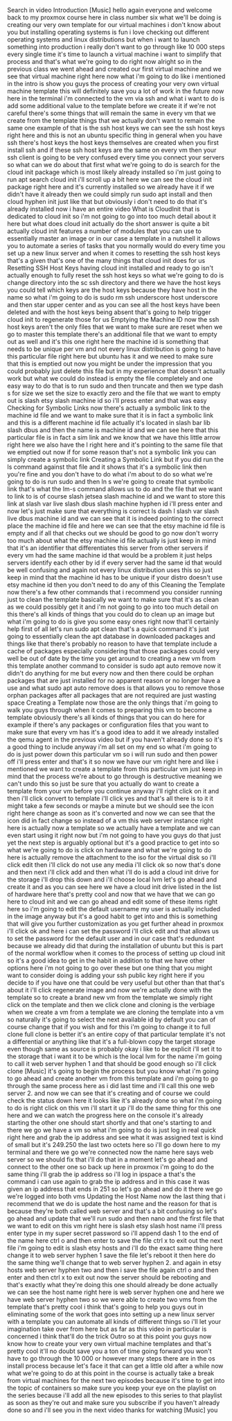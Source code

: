 
Search in video
Introduction
[Music]
hello again everyone and welcome back to
my proxmox course
here in class number six what we'll be
doing is creating our very own template
for our virtual machines
i don't know about you but installing
operating systems is fun i love checking
out different operating systems and
linux distributions but when i want to
launch something into production i
really don't want to go through like 10
000 steps every single time it's time to
launch a virtual machine i want to
simplify that process and that's what
we're going to do right now
alright so in the previous class we went
ahead and created our first virtual
machine and we see that virtual machine
right here
now what i'm going to do like i
mentioned in the intro is show you guys
the process of creating your very own
virtual machine template this will
definitely save you a lot of work in the
future
now here in the terminal i'm connected
to the vm via ssh and what i want to do
is add some additional value to the
template before we create it
if we're not careful there's some things
that will remain the same in every vm
that we create from the template things
that we actually don't want to remain
the same
one example of that is the ssh host keys
we can see the ssh host keys right here
and this is not an ubuntu specific thing
in general when you have ssh there's
host keys the host keys themselves are
created when you first install ssh and
if these ssh host keys are the same on
every vm
then your ssh client is going to be very
confused every time you connect your
servers
so what can we do about that
first what we're going to do is search
for the cloud init package which is most
likely already installed
so i'm just going to run apt search
cloud init
i'll scroll up a bit here
we can see the cloud init package right
here
and it's currently installed
so we already have it
if we didn't have it already
then we could simply run sudo apt
install and then cloud hyphen init
just like that
but obviously i don't need to do that
it's already
installed now i have an entire video
What is CloudInit
that is dedicated to cloud init so i'm
not going to go into too much detail
about it here but what does cloud init
actually do
the short answer is quite a bit actually
cloud init features a number of modules
that you can use to essentially master
an image or in our case a template
in a nutshell it allows you to automate
a series of tasks that you normally
would do every time you set up a new
linux server
and when it comes to resetting the ssh
host keys that's a given that's one of
the many things that cloud init does for
us
Resetting SSH Host Keys
having cloud init installed and ready to
go
isn't actually enough to fully reset the
ssh host keys so what we're going to do
is change directory into the sc ssh
directory
and there we have the host keys you
could tell which keys are the host keys
because they have host in the name
so what i'm going to do is sudo rm
ssh underscore host underscore and then
star
upper center
and as you can see all the host keys
have been deleted
and with the host keys being absent
that's going to help trigger cloud init
to regenerate those for us
Emptying the Machine ID
now the ssh host keys aren't the only
files that we want to make sure are
reset when we go to master this template
there's an additional file that we want
to empty out as well
and it's this one right here
the machine id is something that needs
to be unique per vm
and not every linux distribution is
going to have this particular file right
here but ubuntu has it and we need to
make sure that this is emptied out
now you might be under the impression
that you could probably just delete this
file but in my experience that doesn't
actually work
but what we could do instead is empty
the file
completely and one easy way to do that
is to run sudo and then truncate
and then we type dash s for size we set
the size to exactly zero
and the file that we want to empty out
is slash etsy slash machine id
so i'll press enter
and that was easy
Checking for Symbolic Links
now there's actually a symbolic link to
the machine id file
and we want to make sure that it is in
fact a symbolic link
and this is a different machine id file
actually it's located in slash bar
lib
slash dbus and then the name is machine
id
and we can see here that this particular
file is in fact a sim link and we know
that we have this little arrow right
here we also have the l right here
and it's pointing to the same file
that we emptied out
now if for some reason that's not a
symbolic link you can simply create a
symbolic link
Creating a Symbolic Link
but if you did run the ls command
against that file and it shows that it's
a symbolic link then you're fine and you
don't have to do what i'm about to do
so what we're going to do is run sudo
and then ln s we're going to create that
symbolic link that's what the lm-s
command allows us to do
and the file that we want to link to is
of course slash jetsea slash machine id
and we want to store this link at slash
var
live slash dbus
slash machine hyphen id
i'll press enter and now let's just make
sure that everything is correct
ls dash l slash var slash live dbus
machine id
and we can see that it is indeed
pointing to the correct place
the machine id file
and here we can see that the etsy
machine id file is empty
and if all that checks out we should be
good to go
now don't worry too much about what the
etsy machine id file actually is
just keep in mind that it's an
identifier that differentiates this
server from other servers if every vm
had the same machine id that would be a
problem
it just helps servers identify each
other by id if every server had the same
id that would be well confusing
and again not every linux distribution
uses this so just keep in mind that the
machine id has to be unique if your
distro doesn't use etsy machine id then
you don't need to do any of this
Cleaning the Template
now there's a few other commands that i
recommend you consider running
just to clean the template basically we
want to make sure that it's as clean as
we could possibly get it and i'm not
going to go into too much detail on this
there's all kinds of things that you
could do to clean up an image
but what i'm going to do is give you
some easy ones right now that'll
certainly help
first of all let's run sudo apt clean
that's a quick command it's just going
to essentially clean the apt database in
downloaded packages and things like that
there's probably no reason to have that
template include a cache of packages
especially considering that those
packages could very well be out of date
by the time you get around to creating a
new vm from this template
another command to consider is sudo apt
auto remove
now it didn't do anything for me
but every now and then there could be
orphan packages that are just installed
for no apparent reason or no longer have
a use
and what sudo apt auto remove does is
that allows you to remove those orphan
packages
after all packages that are not required
are just wasting space
Creating a Template
now those are the only things that i'm
going to walk you guys through when it
comes to preparing this vm to become a
template
obviously there's all kinds of things
that you can do here
for example if there's any packages or
configuration files that you want to
make sure that every vm has
it's a good idea to add it
we already installed the qemu agent in
the previous video but if you haven't
already done so it's a good thing to
include
anyway i'm all set on my end so what i'm
going to do is just power down this
particular vm so
i will run sudo and then power off
i'll press enter
and that's it
so now we have our vm right here and
like i mentioned we want to create a
template from this particular vm
just keep in mind that the process we're
about to go through is destructive
meaning we can't undo this
so just be sure that you actually do
want to create a template from your vm
before you continue
anyway i'll right click on it
and then i'll click convert to template
i'll click yes
and that's all there is to it
it might take a few seconds or maybe a
minute
but we should see the icon right here
change as soon as it's converted
and now we can see that the icon did in
fact change
so instead of a vm
this web server instance right here is
actually now a template so we actually
have a template
and we can even start using it right now
but i'm not going to have you guys do
that just yet
the next step is arguably optional but
it's a good practice to get into
so what we're going to do is click on
hardware
and what we're going to do here is
actually remove the attachment to the
iso for the virtual disk
so i'll click edit
then i'll click do not use any media
i'll click ok
so now that's done and then next i'll
click add
and then what i'll do is add a cloud
init drive
for the storage i'll drop this down and
i'll choose local lvm
let's go ahead and create it
and as you can see here we have a cloud
init drive listed in the list of
hardware here
that's pretty cool
and now that we have that we can go here
to cloud init
and we can go ahead and edit some of
these items right here so
i'm going to edit the default username
my user is actually included in the
image anyway
but it's a good habit to get into and
this is something that will give you
further customization as you get further
ahead in proxmox i'll click ok
and here i can set the password i'll
click edit
and that allows us to set the password
for the default user
and in our case that's redundant because
we already did that during the
installation of ubuntu
but this is part of the normal workflow
when it comes to the process of setting
up cloud init
so it's a good idea to get in the habit
in addition to that we have other
options here
i'm not going to go over these but one
thing that you might want to consider
doing is adding your ssh public key
right here if you decide to
if you have one that could be very
useful
but other than that that's about it i'll
click regenerate image
and now we're actually done with the
template
so to create a brand new vm from the
template we simply right click on the
template
and then we click clone
and cloning is the verbiage when we
create a vm from a template we are
cloning the template into a vm
so naturally it's going to select the
next available id by default you can of
course change that if you wish
and for this i'm going to change it to
full clone
full clone is better it's an entire copy
of that particular template it's not a
differential or anything like that it's
a full-blown copy
the target storage
even though same as source is probably
okay i like to be explicit i'll set it
to the storage that i want it to be
which is the local lvm
for the name i'm going to call it web
server hyphen 1
and that should be good enough
so i'll click clone
[Music]
it's going to begin the process
but you know what i'm going to go ahead
and create another vm from this template
and i'm going to go through the same
process here as i did last time
and i'll call this one web server 2.
and now we can see that it's creating
and of course we could check the status
down here
it looks like it's already done so
what i'm going to do is right click on
this vm i'll start it up
i'll do the same thing for this one here
and we can watch the progress here on
the console it's already starting
the other one should start shortly
and that one's starting to
and there we go we have a vm
so what i'm going to do is just log in
real quick right here and grab the ip
address
and see what it was assigned
text is kind of small but it's 249.250
the last two octets here
so i'll go down here to my terminal
and there we go we're connected
now the name here says web server so we
should fix that i'll do that in a moment
let's go ahead and connect to the other
one
so back up here in proxmox i'm going to
do the same thing i'll grab the ip
address
so i'll log in
ipspace a that's the command i can use
again to grab the ip address
and in this case it was given an ip
address that ends in 251
so let's go ahead and do it
there we go we're logged into both vms
Updating the Host Name
now the last thing that i recommend that
we do is update the host name
and the reason for that is because
they're both called web server
and that's a bit confusing so let's go
ahead and update that we'll run sudo and
then nano
and the first file that we want to edit
on this vm right here is slash etsy
slash host name i'll press enter
type in my super secret password
so i'll append dash 1 to the end of the
name here
ctrl o and then enter to save the file
ctrl x to exit out
the next file i'm going to edit is slash
etsy hosts
and i'll do the exact same thing here
change it to web server hyphen 1
save the file
let's reboot it
then here do the same thing
we'll change that to web server hyphen
2.
and again in etsy hosts
web server hyphen two
and then i save the file
again ctrl o and then enter and then
ctrl x to exit out
now the server should be rebooting
and that's exactly what they're doing
this one should already be done actually
we can see the host name right here is
web server hyphen one
and here we have web server hyphen two
so we were able to create two vms from
the template that's pretty cool
i think that's going to help you guys
out in eliminating some of the work that
goes into setting up a new linux server
with a template you can automate all
kinds of different things
so i'll let your imagination take over
from here
but as far as this video in particular
is concerned i think that'll do the
trick
Outro
so at this point you guys now know how
to create your very own virtual machine
templates and that's pretty cool it'll
no doubt save you a ton of time going
forward you won't have to go through the
10 000 or however many steps there are
in the os install process because let's
face it that can get a little old after
a while
now what we're going to do at this point
in the course is actually take a break
from virtual machines for the next two
episodes because it's time to get into
the topic of containers
so make sure you keep your eye on the
playlist on the series because i'll add
all the new episodes to this series to
that playlist as soon as they're out and
make sure you subscribe if you haven't
already done so and i'll see you in the
next video thanks for watching
[Music]
you
